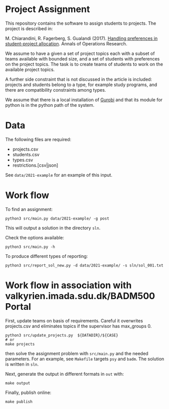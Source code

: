 Project Assignment
==================

This repository contains the software to assign students to
projects. The project is described in:

M. Chiarandini, R. Fagerberg, S. Gualandi (2017). [Handling
preferences in student-project
allocation](https://doi.org/10.1007/s10479-017-2710-1). Annals of
Operations Research.

We assume to have a given a set of project topics each with a subset
of teams available with bounded size, and a set of students with
preferences on the project topics. The task is to create teams of
students to work on the available project topics.

A further side constraint that is not discussed in the article is
included: projects and students belong to a type, for example study
programs, and there are compatibility constraints among types.


We assume that there is a local installation of
[Gurobi](http://www.gurobi.com) and that its module for python is in
the python path of the system.


Data
====

The following files are required:
- projects.csv
- students.csv
- types.csv
- restrictions.[csv|json]


See `data/2021-example` for an example of this input.


Work flow
=========

To find an assignment:
```
python3 src/main.py data/2021-example/ -g post
```
This will output a solution in the directory `sln`.

Check the options available:
```
python3 src/main.py -h
```

To produce different types of reporting:
```
python3 src/report_sol_new.py -d data/2021-example/ -s sln/sol_001.txt
```



Work flow in association with valkyrien.imada.sdu.dk/BADM500 Portal
===================================================================

First, update teams on basis of requirements. Careful it overwrites
projects.csv and eliminates topics if the supervisor has max_groups 0.

```{bash}
python3 src/update_projects.py  ${DATADIR}/${CASE}
# or
make projects
```

then solve the assignment problem with `src/main.py` and the needed parameters. For
an example, see `Makefile` targets `psy` and `badm`. The solution is
written in `sln`.

Next, generate the output in different formats in `out` with:

```
make output
```

Finally, publish online:
```
make publish
```

